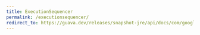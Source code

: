 ```yaml
---
title: ExecutionSequencer
permalink: /executionsequencer/
redirect_to: https://guava.dev/releases/snapshot-jre/api/docs/com/google/common/util/concurrent/ExecutionSequencer.html
---
```

